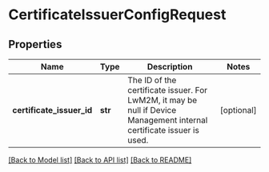 # CertificateIssuerConfigRequest

## Properties
Name | Type | Description | Notes
------------ | ------------- | ------------- | -------------
**certificate_issuer_id** | **str** | The ID of the certificate issuer. For LwM2M, it may be null if Device Management internal certificate issuer is used.  | [optional] 

[[Back to Model list]](../README.md#documentation-for-models) [[Back to API list]](../README.md#documentation-for-api-endpoints) [[Back to README]](../README.md)


